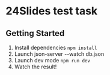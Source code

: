 # 24Slides test task
## Getting Started

1. Install dependencies `npm install`
2. Launch json-server --watch db.json
3. Launch dev mode `npm run dev`
4. Watch the result!